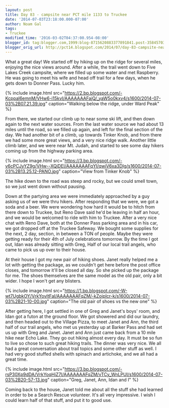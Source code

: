 ```yaml
---
layout: post
title: Day 83 - campsite near PCT mile 1133 to Truckee
date: '2014-07-03T23:18:00.000-07:00'
author: Noam Gal
tags:
- Truckee
modified_time: '2016-03-02T04:37:00.954-08:00'
blogger_id: tag:blogger.com,1999:blog-8715620883377891841.post-3584570372068669482
blogger_orig_url: http://pct14.blogspot.com/2014/07/day-83-campsite-near-pct-mile-1133-to.html
---
```

What a great day! We started off by hiking up on the ridge for several miles, enjoying the nice views around. After a while, the trail went down to Five Lakes Creek campsite, where we filled up some water and met Raspberry. He was going to meet his wife and head off trail for a few days, when he gets down to Donner Pass. Lucky him.

{% include image.html src="https://2.bp.blogspot.com/-Kcppal6emnM/VHw6-i15kvI/AAAAAAAFajQ/_yaW5o0kxv4/s1600/2014-07-03%2B07.21.39.jpg" caption="Walking below the ridge, under Ward Peak" %}

From there, we started our climb up to near some ski lift, and then down again to the next water sources. From the last water source we had about 13 miles until the road, so we filled up again, and left for the final section of the day. We had another bit of a climb, up towards Tinker Knob, and from there we had some more great views, and a very nice ridge walk. Another little climb later, and we were near Mt. Judah, and started to see some day hikers coming up from the highway parking area.

{% include image.html src="https://3.bp.blogspot.com/-v6cPCJyYZ9g/VHw--XQjDEI/AAAAAAAFqYI/qwiV6xa3DIg/s1600/2014-07-03%2B13.25.12-PANO.jpg" caption="View from Tinker Knob" %}

The hike down to the road was steep and rocky, but we could smell town, so we just went down without pausing.

Down at the partying area we were immediately approached by a guy asking us of we were thru hikers. After responding that we were, we got a soda and a beer. We were wondering how hard it would be to hitch from there down to Truckee, but Reno Dave said he'd be leaving in half an hour, and we would be welcomed to ride with him to Truckee. After a very nice chat with Reno Dave, both at the Donner Pass parking area and in his car, we got dropped off at the Truckee Safeway. We bought some supplies for the next, 2 day, section, in between a TON of people. Maybe they were getting ready for their 4th of July celebrations tomorrow. By the time I got out, Idan was already sitting with Greg, Half of our local trail angels, who came to pick us up over to their house.

At their house I got my new pair of hiking shoes. Janet really helped me a lot with getting the package, as we couldn't get here before the post office closes, and tomorrow it'll be closed all day. So she picked up the package for me. The shoes themselves are the same model as the old pair, only a bit wider. I hope I won't get any blisters.

{% include image.html src="https://1.bp.blogspot.com/-W-wt7UgbkOY/VrkYovltFaI/AAAAAAAFqZM/-kZoiplcr-k/s1600/2014-07-03%2B21-10-00.jpg" caption="<span>The old pair of shoes vs the new one</span>" %}

After getting here, I got settled in one of Greg and Janet's boys' room, and Idan got a futon at the ground floor. We got showered and did our laundry, and then headed out to the Village Pizza, to meet Janet and Ann, the third half of our trail angels, who met us yesterday up at Barker Pass and had set us up with Greg and Janet. Janet and Ann just came back from a 10 mile hike near Echo Lake. They go out hiking almost every day. It must be so fun to live so chose to such great hiking trails. The dinner was very nice. We all had a great conversation about trail topics and some other stuff as well. I had very good stuffed shells with spinach and artichoke, and we all had a great time.

{% include image.html src="https://3.bp.blogspot.com/-rsP30Xp9dDA/VrkYoqHiZ7I/AAAAAAAFqZM/vTCy_WnLPUI/s1600/2014-07-03%2B20-57-13.jpg" caption="<span>Greg, Janet, Ann, Idan and I</span>" %}

Coming back to the house, Janet told me about all the stuff she had learned in order to be a Search  Rescue volunteer. It's all very impressive. I wish I could learn half of that stuff, and put it to good use.
